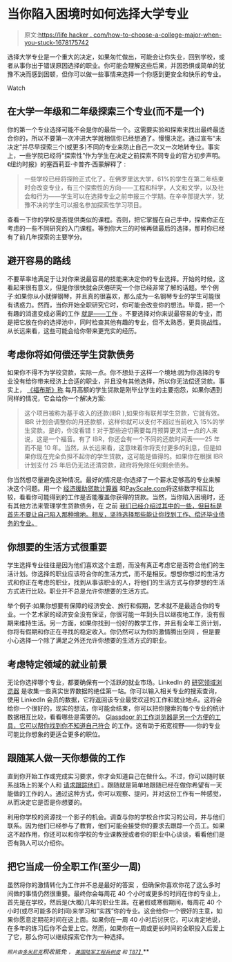 # 当你陷入困境时如何选择大学专业

> 原文:[https://life hacker . com/how-to-choose-a-college-major-when-you-stuck-1678175742](https://lifehacker.com/how-to-choose-a-college-major-when-youre-stuck-1678175742)

选择大学专业是一个重大的决定，如果匆忙做出，可能会让你失业，回到学校，或者从事你出于错误原因选择的职业。你可能会理解这些后果，并因恐惧或简单的犹豫不决而感到困顿，但你可以做一些事情来选择一个你感到更安全和快乐的专业。

Watch

## 在大学一年级和二年级探索三个专业(而不是一个)

你的第一个专业选择可能不会是你的最后一个。这需要实验和探索来找出最终最适合你的，所以不要第一次冲进大学就相信你已经想通了。慢慢决定。通过宣布“未决定”并尽早探索三个(或更多)不同的专业来防止自己一次又一次地转专业。事实上，一些学院已经将“探索性”作为学生在决定之前探索不同专业的官方初步声明。《纽约时报》的塞西莉亚·卡普齐·西蒙解释了 :

> 一些学校已经将探险正式化了。在佛罗里达大学，61%的学生在第二年结束时会改变专业，有三个探索性的方向——工程和科学，人文和文学，以及社会和行为——学生可以在选择专业之前申报三个学期。在辛辛那提大学，犹豫不决的学生可以报名参加探索性学习项目。

查看一下你的学校是否提供类似的课程。否则，把它掌握在自己手中，探索你正在考虑的一些不同研究的入门课程。等到你大三的时候再做最后的选择，那时你已经有了前几年探索的主要学分。

## 避开容易的路线

不要草率地满足于让对你来说最容易的技能来决定你的专业选择。开始的时候，这看起来很有意义，但是你很快就会厌倦研究一个你已经非常了解的话题。举个例子:如果你从小就弹钢琴，并且真的很喜欢，那么成为一名钢琴专业的学生可能很有诱惑力。然而，当你开始全职研究它时，你可能会改变你的想法。毕竟，把一个有趣的消遣变成必需的工作 [就是——工作](https://lifehacker.com/dont-do-what-you-love-do-what-you-are-5949277) 。不要选择对你来说最容易的专业，而是把它放在你的选择池中，同时检查其他有趣的专业，但不太熟悉，更具挑战性。从长远来看，这些可能会给你带来更充实的经历。

## 考虑你将如何偿还学生贷款债务

如果你不得不为学校贷款，实际一点。你不想处于这样一个境地:因为你选择的专业没有给你带来经济上合适的职业，并且没有其他选择，所以你无法偿还贷款。事实上， [《福布斯》称](http://www.forbes.com/sites/forbesleadershipforum/2012/05/08/the-4-most-common-student-loan-problems-and-how-to-fix-them/) 每月高额的学生贷款是刚毕业学生的主要抱怨，如果你遇到同样的情况，它会给你一个解决方案:

> 这个项目被称为基于收入的还款(IBR ),如果你有联邦学生贷款，它就有效。IBR 计划会调整你的月还款额，这样你就可以支付不超过当前收入 15%的学生贷款。是的，你没看错！对于那些迫切需要每月预算更灵活一点的人来说，这是一个福音。有了 IBR，你还会有一个不同的还款时间表——25 年而不是 10 年。当然，从长远来看，这意味着你将支付更多的利息，但是如果你现在完全负担不起你的学生贷款，这可能是值得的。如果你在根据 IBR 计划支付 25 年后仍无法还清贷款，政府将免除任何剩余债务。

你当然想尽量避免这种情况。最好的情况是:你选择了一个薪水足够高的专业来解决这个问题。用一个 [经济援助贷款计算器](http://www.finaid.org/calculators/loanpayments.phtml) 和[PayScale.com](http://www.payscale.com/research/US/Country=United_States/Salary)将这些数字相互比较，看看你可能得到的工作是否能覆盖你获得的贷款。当然，当你陷入困境时，还有其他方法来管理学生贷款债务，在 之前 [我们已经介绍过其中的一些，但目标是首先不要让自己陷入那种境地。相反，坚持选择那些能让你找到工作、偿还毕业债务的专业。](https://lifehacker.com/what-to-do-when-you-cant-afford-to-pay-your-student-loa-1594957967)

## 你想要的生活方式很重要

学生选择专业往往是因为他们喜欢这个主题，而没有真正考虑它是否符合他们的生活计划。你选择的职业应该符合你的生活方式，而不是相反。想想你想过的生活方式和你正在考虑的职业，找到从事该职业的人，将他们的生活方式与你梦想的生活方式进行比较。职业并不总是允许你想要的生活方式。

举个例子:如果你想要有保障的经济安全、旅行和假期，艺术就不是最适合你的专业。一个艺术家的经济安全没有保证，你很可能一年到头日以继夜地工作，没有假期来维持生活。另一方面，如果你找到一份好的教学工作，并且有全年工资计划，你将有假期和你正在寻找的稳定收入。你仍然可以为你的激情腾出空间 ，但是要小心选择一个除了满足之外还允许你想要的生活方式的职业。

## 考虑特定领域的就业前景

无论你选择哪个专业，都要确保有一个活跃的就业市场。LinkedIn 的 [研究领域浏览器](https://www.linkedin.com/edu/fos?id=100981) 是收集一些真实世界数据的绝佳第一站。你可以输入相关专业的搜索查询，使用 LinkedIn 会员的数据，它将返回该专业最受欢迎的工作和就业地点。这将会给你一个很好的，现实的想法，你可能会结束，你可以把你搜索的每个专业的统计数据相互比较，看看哪些是需要的。 [Glassdoor 的工作浏览器是另一个方便的工具，它可以帮你找到你不知道自己符合](https://lifehacker.com/glassdoors-job-explorer-finds-jobs-you-didnt-know-you-q-1608455862) 的工作。这有助于拓宽视野——你的专业可能比你想象的更适合更多的职位。

## 跟随某人做一天你想做的工作

直到你开始工作或完成实习要求，你才会知道自己在做什么。不过，你可以随时联系战场上的某个人和 [请求跟踪他们](https://lifehacker.com/four-ways-to-figure-out-what-you-really-want-to-do-with-513095544) 。跟随就是简单地跟随已经在做你希望有一天能做的工作的人。通过这种方式，你可以观察、提问，并对这份工作有一种感觉，从而决定它是否是你想要的。

利用你学校的资源找一个影子的机会。调查与你的学校合作实习的公司，并与他们联系。因为他们已经参与了教育，他们可能会接受你的要求去跟踪一个员工。如果这不起作用，你还可以和你学校的专业课教授或者你的职业中心谈谈，看看他们是否有熟人可以介绍你。

## 把它当成一份全职工作(至少一周)

虽然将你的激情转化为工作并不总是最好的答案 ，但确保你喜欢你花了这么多时间做的事情仍然很重要。最终你会每周花 40 个小时或更多的时间在你的专业上，首先是在学校，然后是(大概)几年的职业生涯。在暑假或寒假期间，每周花 40 个小时(或尽可能多的时间)来学习和“实践”你的专业。这会给你一个很好的主意，如果你愿意定期花时间在这上面。如果你在一周 40 小时后讨厌它，可以肯定地说，在多年的练习后你不会爱上它。然而，如果你在一周或更长时间的全职投入后爱上了它，那么你可以继续探索它作为一种选择。

*<small>照片由</small>*[<small></small>](https://www.flickr.com/photos/jronaldlee/4295393921)*<small></small>*[<small>*多米尼克*</small>](https://www.flickr.com/photos/dominicotine/4753549048)<small></small>**税收抵免* <small>*，*</small> [<small>*美国陆军工程兵*</small>](https://www.flickr.com/photos/usacehq/6985018409)<small></small>*[<small>*树皮*</small>](https://www.flickr.com/photos/barkbud/4719678156) <small>*和*</small> [<small>T87】</small>](https://www.flickr.com/photos/56866338@N06/8726823600)****